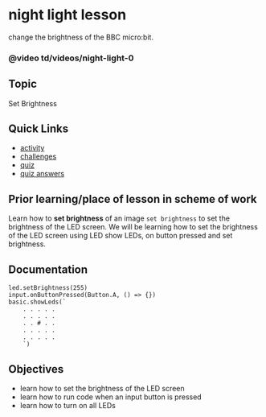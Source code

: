 # night light lesson

change the brightness of the BBC micro:bit.

### @video td/videos/night-light-0

## Topic

Set Brightness

## Quick Links

* [activity](/lessons/night-light/activity)
* [challenges](/lessons/night-light/challenges)
* [quiz](/lessons/night-light/quiz)
* [quiz answers](/lessons/night-light/quiz-answers)

## Prior learning/place of lesson in scheme of work

Learn how to **set brightness** of an image `set brightness` to set the brightness of the LED screen. We will be learning how to set the brightness of the LED screen using LED show LEDs, on button pressed and set brightness.

## Documentation

```cards
led.setBrightness(255)
input.onButtonPressed(Button.A, () => {})
basic.showLeds(`
    . . . . .
    . . . . .
    . . # . .
    . . . . .
    . . . . .
    `)
```

## Objectives

* learn how to set the brightness of the LED screen
* learn how to run code when an input button is pressed
* learn how to turn on all LEDs

